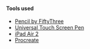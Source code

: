 #### Tools used

- [Pencil by FiftyThree](https://www.amazon.com/FiftyThree-Digital-Stylus-Pencil-iPhone/dp/B01JJBUYR4/ref=as_li_ss_tl?keywords=pencil+53&qid=1550586265&s=gateway&sr=8-3&linkCode=ll1&tag=mademist-20&linkId=0134793cb840affff60f2e45a7f64678&language=en_US)
- [Universal Touch Screen Pen](https://www.amazon.com/gp/product/B00575TN42/ref=as_li_ss_tl?ie=UTF8&camp=1789&creative=390957&creativeASIN=B00575TN42&linkCode=as2&tag=mademist-20)
- [iPad Air 2](https://en.wikipedia.org/wiki/IPad_Air_2)
- [Procreate](https://procreate.art/)
